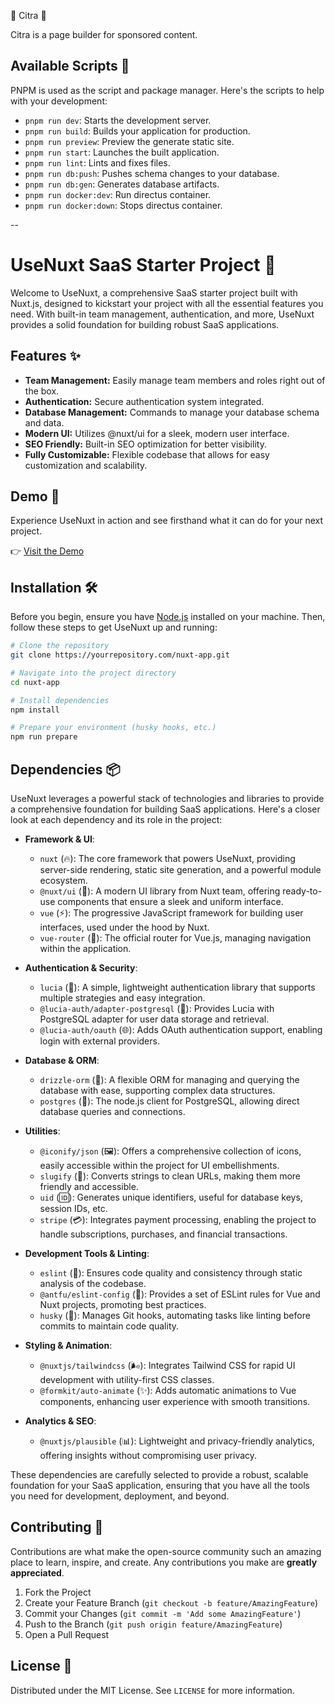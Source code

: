 🍊 Citra 🍊

Citra is a page builder for sponsored content.

## Available Scripts 📜

PNPM is used as the script and package manager. Here's the scripts to help with your development:

- `pnpm run dev`: Starts the development server.
- `pnpm run build`: Builds your application for production.
- `pnpm run preview`: Preview the generate static site.
- `pnpm run start`: Launches the built application.
- `pnpm run lint`: Lints and fixes files.
- `pnpm run db:push`: Pushes schema changes to your database.
- `pnpm run db:gen`: Generates database artifacts.
- `pnpm run docker:dev`: Run directus container.
- `pnpm run docker:down`: Stops directus container.

--

# UseNuxt SaaS Starter Project 🚀

Welcome to UseNuxt, a comprehensive SaaS starter project built with Nuxt.js, designed to kickstart your project with all the essential features you need. With built-in team management, authentication, and more, UseNuxt provides a solid foundation for building robust SaaS applications.

## Features ✨

- **Team Management:** Easily manage team members and roles right out of the box.
- **Authentication:** Secure authentication system integrated.
- **Database Management:** Commands to manage your database schema and data.
- **Modern UI:** Utilizes @nuxt/ui for a sleek, modern user interface.
- **SEO Friendly:** Built-in SEO optimization for better visibility.
- **Fully Customizable:** Flexible codebase that allows for easy customization and scalability.

## Demo 🚀

Experience UseNuxt in action and see firsthand what it can do for your next project.

👉 [Visit the Demo](http://demo.usenuxt.com)

## Installation 🛠

Before you begin, ensure you have [Node.js](https://nodejs.org/) installed on your machine. Then, follow these steps to get UseNuxt up and running:

```bash
# Clone the repository
git clone https://yourrepository.com/nuxt-app.git

# Navigate into the project directory
cd nuxt-app

# Install dependencies
npm install

# Prepare your environment (husky hooks, etc.)
npm run prepare
```

## Dependencies 📦

UseNuxt leverages a powerful stack of technologies and libraries to provide a comprehensive foundation for building SaaS applications. Here's a closer look at each dependency and its role in the project:

- **Framework & UI**:
  - `nuxt` (🔥): The core framework that powers UseNuxt, providing server-side rendering, static site generation, and a powerful module ecosystem.
  - `@nuxt/ui` (🎨): A modern UI library from Nuxt team, offering ready-to-use components that ensure a sleek and uniform interface.
  - `vue` (⚡): The progressive JavaScript framework for building user interfaces, used under the hood by Nuxt.
  - `vue-router` (🧭): The official router for Vue.js, managing navigation within the application.

- **Authentication & Security**:
  - `lucia` (🔑): A simple, lightweight authentication library that supports multiple strategies and easy integration.
  - `@lucia-auth/adapter-postgresql` (💾): Provides Lucia with PostgreSQL adapter for user data storage and retrieval.
  - `@lucia-auth/oauth` (🌐): Adds OAuth authentication support, enabling login with external providers.

- **Database & ORM**:
  - `drizzle-orm` (🧱): A flexible ORM for managing and querying the database with ease, supporting complex data structures.
  - `postgres` (🐘): The node.js client for PostgreSQL, allowing direct database queries and connections.

- **Utilities**:
  - `@iconify/json` (🖼️): Offers a comprehensive collection of icons, easily accessible within the project for UI embellishments.
  - `slugify` (🔗): Converts strings to clean URLs, making them more friendly and accessible.
  - `uid` (🆔): Generates unique identifiers, useful for database keys, session IDs, etc.
  - `stripe` (💳): Integrates payment processing, enabling the project to handle subscriptions, purchases, and financial transactions.

- **Development Tools & Linting**:
  - `eslint` (🚨): Ensures code quality and consistency through static analysis of the codebase.
  - `@antfu/eslint-config` (🔧): Provides a set of ESLint rules for Vue and Nuxt projects, promoting best practices.
  - `husky` (🐶): Manages Git hooks, automating tasks like linting before commits to maintain code quality.

- **Styling & Animation**:
  - `@nuxtjs/tailwindcss` (🌬️): Integrates Tailwind CSS for rapid UI development with utility-first CSS classes.
  - `@formkit/auto-animate` (✨): Adds automatic animations to Vue components, enhancing user experience with smooth transitions.

- **Analytics & SEO**:
  - `@nuxtjs/plausible` (📊): Lightweight and privacy-friendly analytics, offering insights without compromising user privacy.

These dependencies are carefully selected to provide a robust, scalable foundation for your SaaS application, ensuring that you have all the tools you need for development, deployment, and beyond.

## Contributing 🤝

Contributions are what make the open-source community such an amazing place to learn, inspire, and create. Any contributions you make are **greatly appreciated**.

1. Fork the Project
2. Create your Feature Branch (`git checkout -b feature/AmazingFeature`)
3. Commit your Changes (`git commit -m 'Add some AmazingFeature'`)
4. Push to the Branch (`git push origin feature/AmazingFeature`)
5. Open a Pull Request

## License 📄

Distributed under the MIT License. See `LICENSE` for more information.

